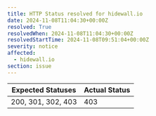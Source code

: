 ```yaml
---
title: HTTP Status resolved for hidewall.io
date: 2024-11-08T11:04:30+00:00Z
resolved: True
resolvedWhen: 2024-11-08T11:04:30+00:00Z
resolvedStartTime: 2024-11-08T09:51:04+00:00Z
severity: notice
affected:
  - hidewall.io
section: issue
---
```


| Expected Statuses | Actual Status  |
|-------------------|----------------|
| 200, 301, 302, 403 | 403 |
